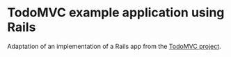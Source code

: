 # TodoMVC example application using Rails

Adaptation of an implementation of a Rails app from the [TodoMVC project](http://todomvc.com/).
